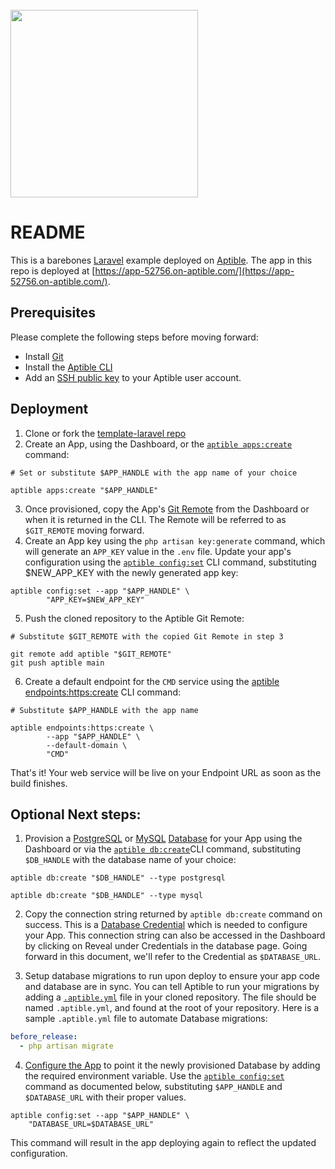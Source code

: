 <br>
<img src="https://user-images.githubusercontent.com/4295811/226696507-217a0311-1f1c-46f8-825b-e5231cc5d462.svg"  width="300">

# README

This is a barebones [Laravel](https://laravel.com/) example deployed on [Aptible](https://aptible.com). The app in this repo is deployed at [https://app-52756.on-aptible.com/](https://app-52756.on-aptible.com/).

## Prerequisites

Please complete the following steps before moving forward:

- Install [Git](https://git-scm.com/downloads)
- Install the [Aptible CLI](https://deploy-docs.aptible.com/docs/cli)
- Add an [SSH public key](https://deploy-docs.aptible.com/docs/public-key-authentication) to your Aptible user account.

## Deployment

1. Clone or fork the [template-laravel repo](https://github.com/aptible/template-laravel)
2. Create an App, using the Dashboard, or the [`aptible apps:create`](https://deploy-docs.aptible.com/docs/cli-apps-create) command:

```shell
# Set or substitute $APP_HANDLE with the app name of your choice

aptible apps:create "$APP_HANDLE"
``` 
3. Once provisioned, copy the App's [Git Remote](https://deploy-docs.aptible.com/docs/git-remote) from the Dashboard or when it is returned in the CLI. The Remote will be referred to as `$GIT_REMOTE` moving forward.
4. Create an App key using the `php artisan key:generate` command, which will generate an `APP_KEY` value in the `.env` file. Update your app's configuration using the [`aptible config:set`](doc:cli-config-set) CLI command, substituting $NEW_APP_KEY with the newly generated app key:

```shell
aptible config:set --app "$APP_HANDLE" \
        "APP_KEY=$NEW_APP_KEY"
```
5. Push the cloned repository to the Aptible Git Remote:

```shell
# Substitute $GIT_REMOTE with the copied Git Remote in step 3

git remote add aptible "$GIT_REMOTE"
git push aptible main
```
6. Create a default endpoint for the `CMD` service using the [aptible endpoints:https:create](https://deploy-docs.aptible.com/docs/cli-endpoints-https-create) CLI command:

```shell
# Substitute $APP_HANDLE with the app name

aptible endpoints:https:create \
        --app "$APP_HANDLE" \
        --default-domain \
        "CMD"
```

That's it! Your web service will be live on your Endpoint URL as soon as the build finishes.

## Optional Next steps:

1. Provision a [PostgreSQL](https://deploy-docs.aptible.com/docs/postgresql) or [MySQL](https://deploy-docs.aptible.com/docs/mysql) [Database](https://deploy-docs.aptible.com/docs/databases) for your App using the Dashboard or via the [`aptible db:create`](https://deploy-docs.aptible.com/docs/cli-db-create)CLI command, substituting `$DB_HANDLE` with the database name of your choice: 

```shell
aptible db:create "$DB_HANDLE" --type postgresql
```

```shell
aptible db:create "$DB_HANDLE" --type mysql
```

2. Copy the connection string returned by `aptible db:create` command on success. This is a [Database Credential](https://deploy-docs.aptible.com/docs/database-credentials) which is needed to configure your App. This connection string can also be accessed in the Dashboard by clicking on Reveal under Credentials in the database page.  Going forward in this document, we'll refer to the Credential as `$DATABASE_URL`.

3. Setup database migrations to run upon deploy to ensure your app code and database are in sync. You can tell Aptible to run your migrations by adding a [`.aptible.yml`](https://deploy-docs.aptible.com/docs/aptible-yml) file in your cloned repository. The file should be named `.aptible.yml`, and found at the root of your repository. Here is a sample `.aptible.yml` file to automate Database migrations:

```yaml
before_release:
  - php artisan migrate
```

4. [Configure the App](https://deploy-docs.aptible.com/docs/configuration) to point it the newly provisioned Database by adding the required environment variable. Use the [`aptible config:set`](https://deploy-docs.aptible.com/docs/cli-config-set) command as documented below, substituting `$APP_HANDLE` and `$DATABASE_URL` with their proper values.

```shell
aptible config:set --app "$APP_HANDLE" \
    "DATABASE_URL=$DATABASE_URL"
```

This command will result in the app deploying again to reflect the updated configuration. 
